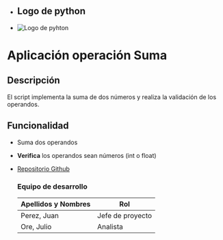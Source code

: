 - ## Logo de python
- ![Logo de pyhton](https://w7.pngwing.com/pngs/585/822/png-transparent-python-scalable-graphics-logo-javascript-creative-dimensional-code-angle-text-rectangle-thumbnail.png)

# Aplicación operación Suma
## Descripción
El script implementa la suma de dos números y realiza la validación de los operandos.
## Funcionalidad
- Suma dos operandos
- **Verifica** los operandos sean números (int o float)
- [Repositorio Github](https://github.com/JoseDelgadillo277/operacion_suma.git)

  ### Equipo de desarrollo
  | Apellidos y Nombres | Rol |
  | --------------- | -------------- |
  | Perez, Juan | Jefe de proyecto |
  | Ore, Julio | Analista |
